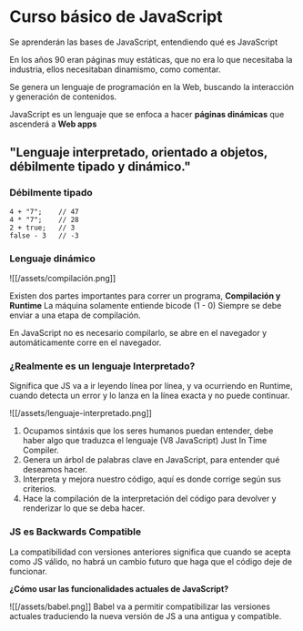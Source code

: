 # Curso básico de JavaScript

Se aprenderán las bases de JavaScript, entendiendo qué es JavaScript

En los años 90 eran páginas muy estáticas, que no era lo que necesitaba la industria, ellos necesitaban dinamismo, como comentar.

Se genera un lenguaje de programación en la Web, buscando la interacción y generación de contenidos.

JavaScript es un lenguaje que se enfoca a hacer **páginas dinámicas** que ascenderá a **Web apps**

## "Lenguaje interpretado, orientado a objetos, débilmente tipado y dinámico."

### Débilmente tipado

```
4 + "7";    // 47
4 * "7";    // 28
2 + true;   // 3
false - 3   // -3
```


### Lenguaje dinámico

![[/assets/compilación.png]]

Existen dos partes importantes para correr un programa, **Compilación y Runtime** La máquina solamente entiende bicode (1 - 0) Siempre se debe enviar a una etapa de compilación.

En JavaScript no es necesario compilarlo, se abre en el navegador y automáticamente corre en el navegador.

### ¿Realmente es un lenguaje Interpretado?
Significa que JS va a ir leyendo línea por línea, y va ocurriendo en Runtime, cuando detecta un error y lo lanza en la línea exacta y no puede continuar.

![[/assets/lenguaje-interpretado.png]]

1. Ocupamos sintáxis que los seres humanos puedan entender, debe haber algo que traduzca el lenguaje (V8 JavaScript) Just In Time Compiler.
2. Genera un árbol de palabras clave en JavaScript, para entender qué deseamos hacer.
3. Interpreta y mejora nuestro código, aquí es donde corrige según sus criterios.
4. Hace la compilación de la interpretación del código para devolver y renderizar lo que se deba hacer.

### JS es Backwards Compatible
La compatibilidad con versiones anteriores significa que cuando se acepta como JS válido, no habrá un cambio futuro que haga que el código deje de funcionar.

**¿Cómo usar las funcionalidades actuales de JavaScript?**

![[/assets/babel.png]]
Babel va a permitir compatibilizar las versiones actuales traduciendo la nueva versión de JS a una antigua y compatible.